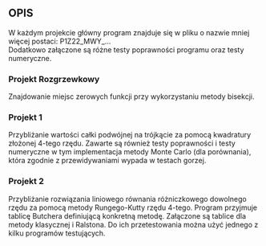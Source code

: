 ## OPIS

W każdym projekcie główny program znajduje się w pliku o nazwie mniej więcej postaci: P1Z22_MWY_...  
Dodatkowo załączone są różne testy poprawności programu oraz testy numeryczne.

### Projekt Rozgrzewkowy
Znajdowanie miejsc zerowych funkcji przy wykorzystaniu metody bisekcji.

### Projekt 1
Przybliżanie wartości całki podwójnej na trójkącie za pomocą kwadratury złożonej 4-tego rzędu. Zawarte są również testy poprawności i testy numeryczne w tym implementacja metody Monte Carlo (dla porównania), która zgodnie z przewidywaniami wypada w testach gorzej.

### Projekt 2
Przybliżanie rozwiązania liniowego równania różniczkowego dowolnego rzędu za pomocą metody Rungego-Kutty rzędu 4-tego. Program przyjmuje tablicę Butchera definiującą konkretną metodę. Załączone są tablice dla metody klasycznej i Ralstona. Do ich przetestowania można użyć jednego z kilku programów testujących.
